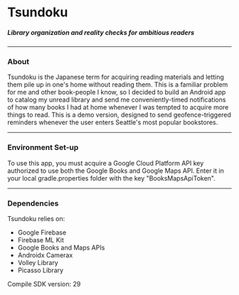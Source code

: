 # Tsundoku
##### Library organization and reality checks for ambitious readers
*****

### About
Tsundoku is the Japanese term for acquiring reading materials and letting them pile up in one's home without reading them. This is a familiar problem for me and other book-people I know, so I decided to build an Android app to catalog my unread library and send me conveniently-timed notifications of how many books I had at home whenever I was tempted to acquire more things to read. This is a demo version, designed to send geofence-triggered reminders whenever the user enters Seattle's most popular bookstores.
*****

### Environment Set-up
To use this app, you must acquire a Google Cloud Platform API key authorized to use both the Google Books and Google Maps API. Enter it in your local gradle.properties folder with the key "BooksMapsApiToken". 
*****

### Dependencies
Tsundoku relies on:
- Google Firebase
- Firebase ML Kit
- Google Books and Maps APIs
- Androidx Camerax
- Volley Library
- Picasso Library

Compile SDK version: 29

